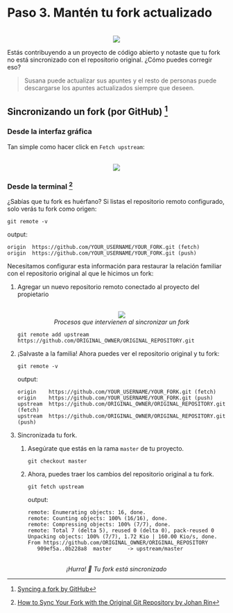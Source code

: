 # Paso 3. Mantén tu fork actualizado

<div align="center">
  </br>
	<img src="https://ik.imagekit.io/gdgjaen/charlas/open-source-2021/tr:w-0.5/fetch-git_dNAGsTgqxO.png" />
</div>





Estás contribuyendo a un proyecto de código abierto y notaste que tu fork no está sincronizado con el repositorio original. ¿Cómo puedes corregir eso?

> Susana puede actualizar sus apuntes y el resto de personas puede descargarse los apuntes actualizados siempre que deseen. 

## Sincronizando un fork (por GitHub) [^1]

### Desde la interfaz gráfica

Tan simple como hacer click en `Fetch upstream`: 

<div align="center">
  </br>
	<img src="https://ik.imagekit.io/gdgjaen/charlas/open-source-2021/tr:h-0.7/sync-a-fork_5PsQ-nysuJ.png?updatedAt=1634119196564" />
</div>


### Desde la terminal [^2]

¿Sabías que tu fork es huérfano? Si listas el repositorio remoto configurado, solo verás tu fork como origen:

```shell
git remote -v
```

output:

```shell
origin  https://github.com/YOUR_USERNAME/YOUR_FORK.git (fetch)
origin  https://github.com/YOUR_USERNAME/YOUR_FORK.git (push)
```

Necesitamos configurar esta información para restaurar la relación familiar con el repositorio original al que le hicimos un fork:

1. Agregar un nuevo repositorio remoto conectado al proyecto del propietario

   <div align="center">
     </br>
   	<img src="https://ik.imagekit.io/gdgjaen/charlas/open-source-2021/tr:h-0.75/updating-with-upstream_1PiPT6ys3.png" />
   </br>
   <i>Procesos que intervienen al sincronizar un fork</i>
   </div>

   


   ```shell
   git remote add upstream https://github.com/ORIGINAL_OWNER/ORIGINAL_REPOSITORY.git
   ```

2. ¡Salvaste a la familia! Ahora puedes ver el repositorio original y tu fork:

   ```shell
   git remote -v
   ```

   output:

   ```shell
   origin    https://github.com/YOUR_USERNAME/YOUR_FORK.git (fetch)
   origin    https://github.com/YOUR_USERNAME/YOUR_FORK.git (push)
   upstream  https://github.com/ORIGINAL_OWNER/ORIGINAL_REPOSITORY.git (fetch)
   upstream  https://github.com/ORIGINAL_OWNER/ORIGINAL_REPOSITORY.git (push)
   ```

3. Sincronizada tu fork. 

   1. Asegúrate que estás en la rama `master` de tu proyecto. 

      ```shell
      git checkout master
      ```

   2. Ahora, puedes traer los cambios del repositorio original a tu fork.

      ```shell
      git fetch upstream
      ```

      output:

      ```shell
      remote: Enumerating objects: 16, done.
      remote: Counting objects: 100% (16/16), done.
      remote: Compressing objects: 100% (7/7), done.
      remote: Total 7 (delta 5), reused 0 (delta 0), pack-reused 0
      Unpacking objects: 100% (7/7), 1.72 Kio | 160.00 Kio/s, done.
      From https://github.com/ORIGINAL_OWNER/ORIGINAL_REPOSITORY
         909ef5a..0b228a8  master     -> upstream/master
      ```

<div align="center" place-items="center">
  </br>
  <i>¡Hurra! 🥳</i>
  <i>Tu fork está sincronizado</i>
</div>

[^1]: [Syncing a fork by GitHub](https://docs.github.com/en/github/collaborating-with-pull-requests/working-with-forks/syncing-a-fork)
[^2]: [How to Sync Your Fork with the Original Git Repository by Johan Rin](https://www.freecodecamp.org/news/how-to-sync-your-fork-with-the-original-git-repository/)

